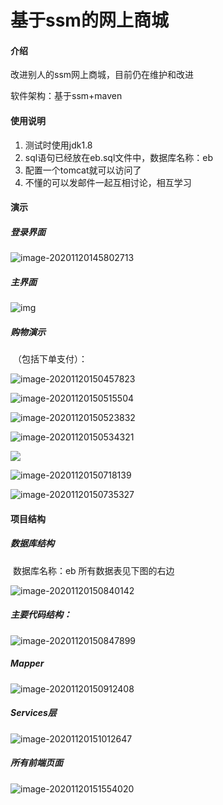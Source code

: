 # 基于ssm的网上商城

#### 介绍

改进别人的ssm网上商城，目前仍在维护和改进

软件架构：基于ssm+maven

#### 使用说明

1.  测试时使用jdk1.8
2.  sql语句已经放在eb.sql文件中，数据库名称：eb 
3.  配置一个tomcat就可以访问了
4.  不懂的可以发邮件一起互相讨论，相互学习

#### 演示 

#####       登录界面

![image-20201120145802713](https://cdn.jsdelivr.net/gh/closess/pic-home/img/image-20201120145802713.png)

#####        主界面

![img](https://cdn.jsdelivr.net/gh/closess/pic-home/img/clip_image002.jpg)

#####        购物演示

​             （包括下单支付）：

![image-20201120150457823](https://cdn.jsdelivr.net/gh/closess/pic-home/img/image-20201120150457823.png)

![image-20201120150515504](https://cdn.jsdelivr.net/gh/closess/pic-home/img/image-20201120150515504.png)

![image-20201120150523832](https://cdn.jsdelivr.net/gh/closess/pic-home/img/image-20201120150523832.png)

![image-20201120150534321](https://cdn.jsdelivr.net/gh/closess/pic-home/img/image-20201120150534321.png)

![](https://cdn.jsdelivr.net/gh/closess/pic-home/img/image-20201120150541319.png)

![image-20201120150718139](https://cdn.jsdelivr.net/gh/closess/pic-home/img/image-20201120150718139.png)

![image-20201120150735327](https://cdn.jsdelivr.net/gh/closess/pic-home/img/image-20201120150735327.png)

#### 项目结构

#####         数据库结构

​                       数据库名称：eb      所有数据表见下图的右边

![image-20201120150840142](https://cdn.jsdelivr.net/gh/closess/pic-home/img/image-20201120150840142.png)

#####           主要代码结构：



![image-20201120150847899](https://cdn.jsdelivr.net/gh/closess/pic-home/img/image-20201120150847899.png)

#####        Mapper

![image-20201120150912408](https://cdn.jsdelivr.net/gh/closess/pic-home/img/image-20201120150912408.png)

#####        Services层

![image-20201120151012647](https://cdn.jsdelivr.net/gh/closess/pic-home/img/image-20201120151012647.png)

#####       所有前端页面

![image-20201120151554020](https://cdn.jsdelivr.net/gh/closess/pic-home/img/image-20201120151554020.png)